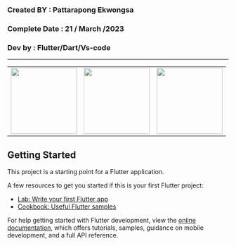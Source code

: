 ### Created BY : Pattarapong Ekwongsa

### Complete Date : 21 / March /2023

### Dev by : Flutter/Dart/Vs-code

***




<table>
    <tr>
      <td>
<img src="(https://user-images.githubusercontent.com/127838702/228148448-7becee58-595b-4df7-9c39-b9aa1415f352.png" width="150">
     </td>
     <td>
<img src="(https://user-images.githubusercontent.com/127838702/228148428-3826026f-b73b-4c9d-b8df-cb1195c58d58.png" width="150">
      </td>
      <td>
      <img src="https://user-images.githubusercontent.com/127838702/228148465-1c89da20-6625-4c17-9540-f3aaf2e6681b.png" width="150"
     </tr>
   </table>





## Getting Started

This project is a starting point for a Flutter application.

A few resources to get you started if this is your first Flutter project:

- [Lab: Write your first Flutter app](https://docs.flutter.dev/get-started/codelab)
- [Cookbook: Useful Flutter samples](https://docs.flutter.dev/cookbook)

For help getting started with Flutter development, view the
[online documentation](https://docs.flutter.dev/), which offers tutorials,
samples, guidance on mobile development, and a full API reference.
